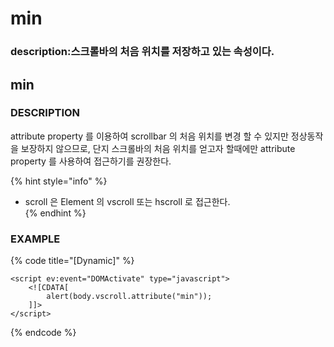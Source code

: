 # min

### description:스크롤바의 처음 위치를 저장하고 있는 속성이다.

## min

### DESCRIPTION

attribute property 를 이용하여 scrollbar 의 처음 위치를 변경 할 수 있지만 정상동작을 보장하지 않으므로, 단지 스크롤바의 처음 위치를 얻고자 할때에만 attribute property 를 사용하여 접근하기를 권장한다.

{% hint style="info" %}
* scroll 은 Element 의 vscroll 또는 hscroll 로 접근한다.   
{% endhint %}

### EXAMPLE

{% code title="\[Dynamic\]" %}
```markup
<script ev:event="DOMActivate" type="javascript">
    <![CDATA[
        alert(body.vscroll.attribute("min"));
    ]]>
</script>
```
{% endcode %}

